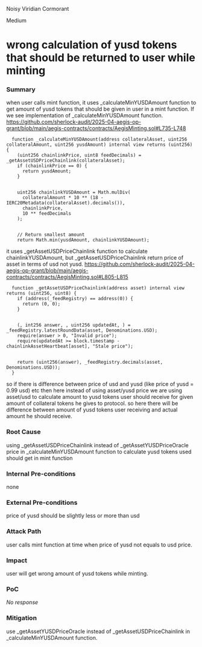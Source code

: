 Noisy Viridian Cormorant

Medium

# wrong calculation of yusd tokens that should be returned to user while minting

### Summary

when user calls mint function, it uses _calculateMinYUSDAmount function to get amount of yusd tokens that should be given in user in a mint function. If we see implementation of _calculateMinYUSDAmount function.
https://github.com/sherlock-audit/2025-04-aegis-op-grant/blob/main/aegis-contracts/contracts/AegisMinting.sol#L735-L748
```solidity
  function _calculateMinYUSDAmount(address collateralAsset, uint256 collateralAmount, uint256 yusdAmount) internal view returns (uint256) {
    (uint256 chainlinkPrice, uint8 feedDecimals) = _getAssetUSDPriceChainlink(collateralAsset);
    if (chainlinkPrice == 0) {
      return yusdAmount;
    }


    uint256 chainlinkYUSDAmount = Math.mulDiv(
      collateralAmount * 10 ** (18 - IERC20Metadata(collateralAsset).decimals()),
      chainlinkPrice,
      10 ** feedDecimals
    );


    // Return smallest amount
    return Math.min(yusdAmount, chainlinkYUSDAmount);
```
it uses _getAssetUSDPriceChainlink function to calculate chainlinkYUSDAmount, but _getAssetUSDPriceChainlink  return price of asset in terms of usd not yusd.
https://github.com/sherlock-audit/2025-04-aegis-op-grant/blob/main/aegis-contracts/contracts/AegisMinting.sol#L805-L815
```solidity
  function _getAssetUSDPriceChainlink(address asset) internal view returns (uint256, uint8) {
    if (address(_feedRegistry) == address(0)) {
      return (0, 0);
    }


    (, int256 answer, , uint256 updatedAt, ) = _feedRegistry.latestRoundData(asset, Denominations.USD);
    require(answer > 0, "Invalid price");
    require(updatedAt >= block.timestamp - chainlinkAssetHeartbeat[asset], "Stale price");


    return (uint256(answer), _feedRegistry.decimals(asset, Denominations.USD));
  }
```
so if there is  difference between price of usd and yusd (like price of yusd = 0.99 usd) etc then here  instead of using asset/yusd price we are using asset/usd to calculate amount to yusd tokens user should receive for given amount of collateral tokens he gives to protocol. so here there will be difference between amount of yusd tokens user receiving and actual amount he should receive.

### Root Cause

using _getAssetUSDPriceChainlink instead of _getAssetYUSDPriceOracle price in _calculateMinYUSDAmount function to calculate yusd tokens used should get in mint function 

### Internal Pre-conditions

none 

### External Pre-conditions

price of yusd should be slightly less or more than usd 

### Attack Path

user calls mint function at time when price of yusd not equals to usd price.

### Impact

user will get wrong amount of yusd tokens while minting.

### PoC

_No response_

### Mitigation

use  _getAssetYUSDPriceOracle instead of _getAssetUSDPriceChainlink  in  _calculateMinYUSDAmount function.